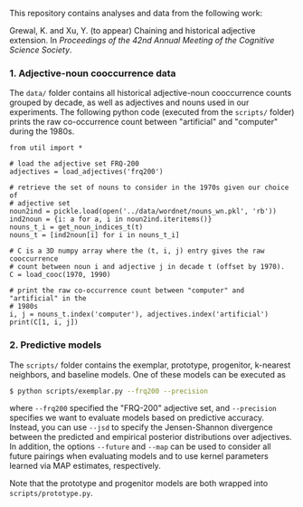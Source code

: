 This repository contains analyses and data from the following work:

Grewal, K. and Xu, Y. (to appear) Chaining and historical adjective extension. In *Proceedings of the 42nd Annual Meeting of the Cognitive Science Society*.

### 1. Adjective-noun cooccurrence data

The `data/` folder contains all historical adjective-noun cooccurrence counts grouped by decade, as well as adjectives and nouns used in our experiments. The following python code (executed from the `scripts/` folder) prints the raw co-occurrence count between "artificial" and "computer" during the 1980s.

```
from util import *

# load the adjective set FRQ-200
adjectives = load_adjectives('frq200')

# retrieve the set of nouns to consider in the 1970s given our choice of 
# adjective set
noun2ind = pickle.load(open('../data/wordnet/nouns_wn.pkl', 'rb'))
ind2noun = {i: a for a, i in noun2ind.iteritems()}
nouns_t_i = get_noun_indices_t(t)
nouns_t = [ind2noun[i] for i in nouns_t_i]

# C is a 3D numpy array where the (t, i, j) entry gives the raw cooccurrence 
# count between noun i and adjective j in decade t (offset by 1970). 
C = load_cooc(1970, 1990)

# print the raw co-occurrence count between "computer" and "artificial" in the 
# 1980s
i, j = nouns_t.index('computer'), adjectives.index('artificial')
print(C[1, i, j])
```

### 2. Predictive models

The `scripts/` folder contains the exemplar, prototype, progenitor, k-nearest neighbors, and baseline models. One of these models can be executed as

```bash
$ python scripts/exemplar.py --frq200 --precision
```

where `--frq200` specified the "FRQ-200" adjective set, and `--precision` specifies we want to evaluate models based on predictive accuracy. Instead, you can use `--jsd` to specify the Jensen-Shannon divergence between the predicted and empirical posterior distributions over adjectives. In addition, the options `--future` and `--map` can be used to consider all future pairings when evaluating models and to use kernel parameters learned via MAP estimates, respectively.

Note that the prototype and progenitor models are both wrapped into `scripts/prototype.py`.